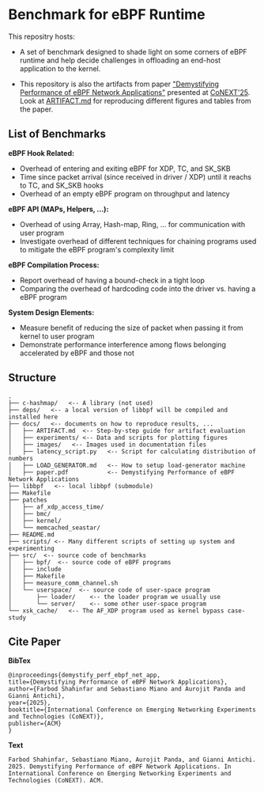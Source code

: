 # Benchmark for eBPF Runtime

This repositry hosts:

- A set of benchmark designed to shade light on some corners of eBPF runtime
  and help decide challenges in offloading an end-host application to the
  kernel.

- This repository is also the artifacts from paper ["Demystifying Performance of
  eBPF Network Applications"](/docs/paper.pdf) presented at
  [CoNEXT'25](https://conferences.sigcomm.org/co-next/2025/#!/home). Look at
  [ARTIFACT.md](/docs/ARTIFACT.md) for reproducing different figures and tables
  from the paper.

## List of Benchmarks

**eBPF Hook Related:**

* Overhead of entering and exiting eBPF for XDP, TC, and SK\_SKB
* Time since packet arrival (since received in driver / XDP) until it reachs to TC, and SK\_SKB hooks
* Overhead of an empty eBPF program on throughput and latency


**eBPF API (MAPs, Helpers, ...):**

* Overhead of using Array, Hash-map, Ring, ... for communication with user program
* Investigate overhead of different techniques for chaining programs used to mitigate the eBPF program's complexity limit

**eBPF Compilation Process:**

* Report overhead of having a bound-check in a tight loop
* Comparing the overhead of hardcoding code into the driver vs. having a eBPF program

**System Design Elements:**

* Measure benefit of reducing the size of packet when passing it from kernel to user program
* Demonstrate performance interference among flows belonging accelerated by eBPF and those not


## Structure

```
.
├── c-hashmap/   <-- A library (not used)
├── deps/   <-- a local version of libbpf will be compiled and installed here
├── docs/   <-- documents on how to reproduce results, ...
│   ├── ARTIFACT.md  <-- Step-by-step guide for artifact evaluation
│   ├── experiments/ <-- Data and scripts for plotting figures
│   ├── images/   <-- Images used in documentation files
│   ├── latency_script.py   <-- Script for calculating distribution of numbers
│   ├── LOAD_GENERATOR.md   <-- How to setup load-generator machine
│   ├── paper.pdf           <-- Demystifying Performance of eBPF Network Applications
├── libbpf   <-- local libbpf (submodule)
├── Makefile
├── patches
│   ├── af_xdp_access_time/
│   ├── bmc/
│   ├── kernel/
│   └── memcached_seastar/
├── README.md
├── scripts/ <-- Many different scripts of setting up system and experimenting
├── src/  <-- source code of benchmarks
│   ├── bpf/  <-- source code of eBPF programs
│   ├── include
│   ├── Makefile
│   ├── measure_comm_channel.sh
│   └── userspace/  <-- source code of user-space program
│       ├── loader/    <-- the loader program we usually use
│       └── server/    <-- some other user-space program
└── xsk_cache/   <-- The AF_XDP program used as kernel bypass case-study
```

## Cite Paper

**BibTex**

```
@inproceedings{demystify_perf_ebpf_net_app,
title={Demystifying Performance of eBPF Network Applications},
author={Farbod Shahinfar and Sebastiano Miano and Aurojit Panda and Gianni Antichi},
year={2025},
booktitle={International Conference on Emerging Networking Experiments and Technologies (CoNEXT)},
publisher={ACM}
}
```

**Text**

```
Farbod Shahinfar, Sebastiano Miano, Aurojit Panda, and Gianni Antichi. 2025. Demystifying Performance of eBPF Network Applications. In International Conference on Emerging Networking Experiments and Technologies (CoNEXT). ACM.
```

